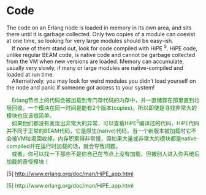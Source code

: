 # Code
The code on an Erlang node is loaded in memory in its own area, and sits there until it is
garbage collected. Only two copies of a module can coexist at one time, so looking for very
large modules should be easy-ish.<br>
&emsp;If none of them stand out, look for code compiled with HiPE <sup>5</sup>. HiPE code, unlike
regular BEAM code, is native code and cannot be garbage collected from the VM when
new versions are loaded. Memory can accumulate, usually very slowly, if many or large
modules are native-compiled and loaded at run time.<br>
&emsp;Alternatively, you may look for weird modules you didn’t load yourself on the node and panic if someone got access to your system!

<p></p> <font color="green">
&emsp;Erlang节点上的代码会被加载到专门存代码的内存中，并一直储存在那里直到垃圾回收。一个模块在同一时间是能有2个版本(copies)。所以即使是寻找非常大的模块也应该很简单。<br>
&emsp;如果他们都没有表现出非常大的异常，可以查看HiPE<sup>5</sup>编译过的代码，HiPE代码并不同于正常的BEAM代码，它是原生(native)代码，当一个新版本被加载时它不会被VM垃圾回收掉。内存积累得非常慢，但如果大量或非常大的模块都是native-compiled并在运行时加载的话，就会导致问题。<br>
&emsp;或者，你可以找一下那些不是你自己在节点上没有加载，但被别人进入你系统后加载的奇怪模块！
</font> <p></p>



[5] http://www.erlang.org/doc/man/HiPE_app.html<br>


<p></p> <font color="green">
[5] http://www.erlang.org/doc/man/HiPE_app.html<br>
</font> <p></p>
